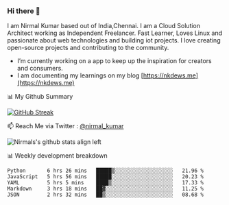 ### Hi there 👋

 I am Nirmal Kumar based out of India,Chennai. I am a Cloud Solution Architect working as Independent Freelancer. Fast Learner, Loves Linux and passionate about web technologies and building iot projects. I love creating open-source projects and contributing to the community.

- I’m currently working on a app to keep up the inspiration for creators and consumers.
- I am documenting my learnings on my blog [https://nkdews.me](https://nkdews.me)


📊 My Github Summary

[![GitHub Streak](https://github-readme-streak-stats.herokuapp.com?user=nk-gears&theme=dark&hide_border=true&date_format=M%20j%5B%2C%20Y%5D)](https://git.io/streak-stats)


📫 Reach Me via  Twitter : [@nirmal_kumar](https://twitter.com/nirmal_kumar)

![Nirmals's github stats align left](https://github-readme-stats.vercel.app/api?username=nk-gears&show_icons=true)


📊 Weekly development breakdown

<!--START_SECTION:waka-->
```text
Python       6 hrs 26 mins   █████▒░░░░░░░░░░░░░░░░░░░   21.96 % 
JavaScript   5 hrs 56 mins   █████░░░░░░░░░░░░░░░░░░░░   20.23 % 
YAML         5 hrs 5 mins    ████▒░░░░░░░░░░░░░░░░░░░░   17.33 % 
Markdown     3 hrs 18 mins   ██▓░░░░░░░░░░░░░░░░░░░░░░   11.25 % 
JSON         2 hrs 32 mins   ██▒░░░░░░░░░░░░░░░░░░░░░░   08.68 % 
```
<!--END_SECTION:waka-->


